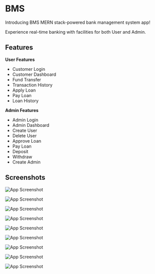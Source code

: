 
# BMS

Introducing BMS MERN stack-powered bank management system app!

Experience real-time banking with facilities for both User and Admin. 


## Features

**User Features**
- Customer Login
- Customer Dashboard
- Fund Transfer
- Transaction History
- Apply Loan
- Pay Loan
- Loan History

**Admin Features**

- Admin Login
- Admin Dashboard
- Create User
- Delete User
- Approve Loan
- Pay Loan
- Deposit
- Withdraw
- Create Admin



## Screenshots

![App Screenshot](https://drive.google.com/file/d/1HVgY5_RTiv3Sucuw2sxJWMVWK4iwIadG/view?usp=sharing)

![App Screenshot](https://drive.google.com/file/d/1c0xUXnqTCcljfyrmbTJsgj0fjfxqyIKH/view?usp=sharing)

![App Screenshot](https://drive.google.com/file/d/19sSX--NUufUfKXmiCqlgs_JFx7Wgy_26/view?usp=sharing)

![App Screenshot](https://drive.google.com/file/d/1MbeuXlNj-aOg_eBDcgy6S0KeJIvri5tv/view?usp=sharing)

![App Screenshot](https://drive.google.com/file/d/1hFFYKKlzXk6_kXuojF1Uw1vPG602EAaC/view?usp=sharing)

![App Screenshot](https://drive.google.com/file/d/1ijIfAmsrQvzu72OFKOgtm68yYZCnp6w9/view?usp=sharing)

![App Screenshot](https://drive.google.com/file/d/1IWkHkJHED3OEOwz5BU77qOByfoX7uhOo/view?usp=sharing)

![App Screenshot](https://drive.google.com/file/d/1dVmCMZz9GBaXigxXNLNiPAkzmWJ13Zlk/view?usp=sharing)

![App Screenshot](https://drive.google.com/file/d/178DszDtxKLHHTT3GaAU2ZsrA8JHZvJFQ/view?usp=sharing)
